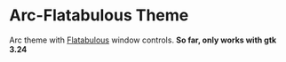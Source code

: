 # Arc-Flatabulous Theme

Arc theme with [Flatabulous](https://github.com/anmoljagetia/Flatabulous) window controls. **So far, only works with gtk 3.24**

